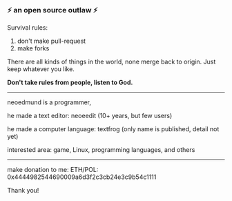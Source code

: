 

### ⚡ an open source outlaw ⚡ 

Survival rules:

1. don't make pull-request
2. make forks

There are all kinds of things in the world, none merge back to origin. Just keep whatever you like.


__Don't take rules from people, listen to God.__

-----
neoedmund is a programmer, 

he made a text editor: neoeedit (10+ years, but few users)

he made a computer language: textfrog (only name is published, detail not yet)

interested area: game, Linux, programming languages, and others

------
make donation to me: ETH/POL: 0x4444982544690009a6d3f2c3cb24e3c9b54c1111

Thank you!






<!--
**neoedmund/neoedmund** is a ✨ _special_ ✨ repository because its `README.md` (this file) appears on your GitHub profile.

Here are some ideas to get you started:

- 🔭 I’m currently working on ...
- 🌱 I’m currently learning ...
- 👯 I’m looking to collaborate on ...
- 🤔 I’m looking for help with ...
- 💬 Ask me about ...
- 📫 How to reach me: ...
- 😄 Pronouns: ...
- ⚡ Fun fact: ...
-->
